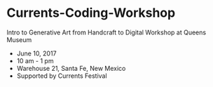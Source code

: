 # Currents-Coding-Workshop

Intro to Generative Art from Handcraft to Digital Workshop at Queens Museum

* June 10, 2017
* 10 am - 1 pm
* Warehouse 21, Santa Fe, New Mexico
* Supported by Currents Festival
